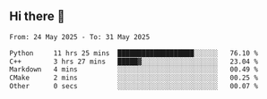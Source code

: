 ## Hi there 👋

<!--
**Bojupi/Bojupi** is a ✨ _special_ ✨ repository because its `README.md` (this file) appears on your GitHub profile.

Here are some ideas to get you started:

- 🔭 I’m currently working on ...
- 🌱 I’m currently learning ...
- 👯 I’m looking to collaborate on ...
- 🤔 I’m looking for help with ...
- 💬 Ask me about ...
- 📫 How to reach me: ...
- 😄 Pronouns: ...
- ⚡ Fun fact: ...
-->

<!--START_SECTION:waka-->

```txt
From: 24 May 2025 - To: 31 May 2025

Python     11 hrs 25 mins  ███████████████████░░░░░░   76.10 %
C++        3 hrs 27 mins   █████▓░░░░░░░░░░░░░░░░░░░   23.04 %
Markdown   4 mins          ░░░░░░░░░░░░░░░░░░░░░░░░░   00.49 %
CMake      2 mins          ░░░░░░░░░░░░░░░░░░░░░░░░░   00.25 %
Other      0 secs          ░░░░░░░░░░░░░░░░░░░░░░░░░   00.07 %
```

<!--END_SECTION:waka-->
